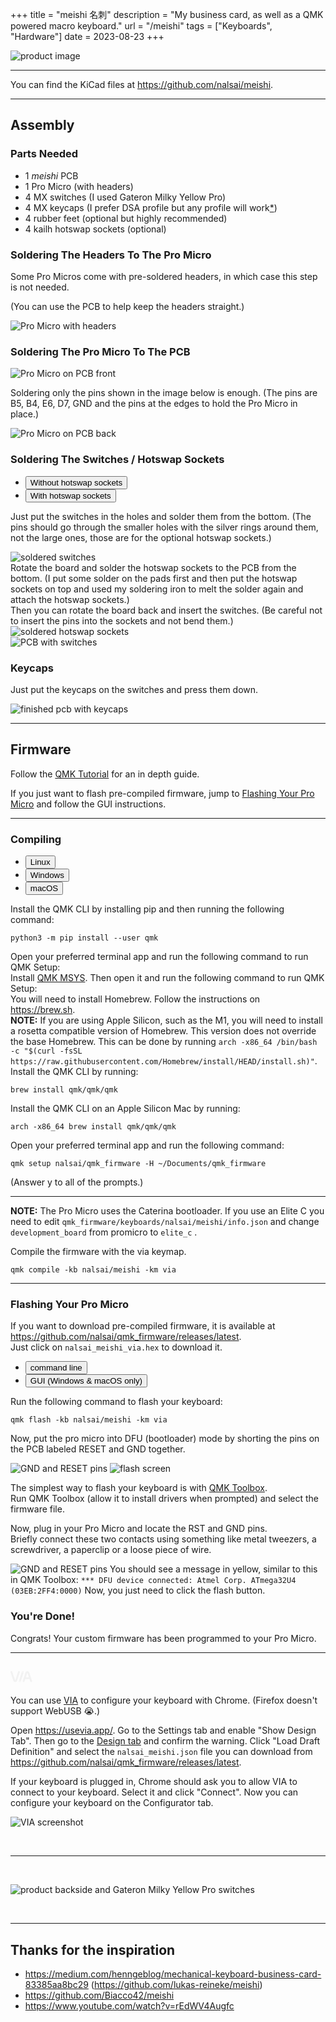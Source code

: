 +++
title = "meishi 名刺"
description = "My business card, as well as a QMK powered macro keyboard."
url = "/meishi"
tags = ["Keyboards", "Hardware"]
date = 2023-08-23
+++

![product image](XHL53723-XHL53693.jpg)

---

You can find the KiCad files at <https://github.com/nalsai/meishi>.

---

## Assembly

### Parts Needed

- 1 _meishi_ PCB
- 1 Pro Micro (with headers)
- 4 MX switches <span class="text-muted">(I used Gateron Milky Yellow Pro)
- 4 MX keycaps <span class="text-muted">(I prefer DSA profile but any profile will work</span><a href="#" data-bs-toggle="tooltip" data-bs-title="as long as they are from the same row (except for cherry profile on upside down switches)" class="text">*</a><span class="text-muted">)
- 4 rubber feet <span class="text-muted">(optional but highly recommended)
- 4 kailh hotswap sockets <span class="text-muted">(optional)

### Soldering The Headers To The Pro Micro

Some Pro Micros come with pre-soldered headers, in which case this step is not needed.

(You can use the PCB to help keep the headers straight.)

<img src="XHL53808.jpg" alt="Pro Micro with headers"/>

### Soldering The Pro Micro To The PCB

<img src="XHL47948.jpg" alt="Pro Micro on PCB front"/>

Soldering only the pins shown in the image below is enough. (The pins are B5, B4, E6, D7, GND and the pins at the edges to hold the Pro Micro in place.)

<img src="XHL49515.jpg" alt="Pro Micro on PCB back"/>

### Soldering The Switches / Hotswap Sockets

<ul class="nav nav-tabs" id="myTab" role="tablist">
  <li class="nav-item" role="presentation">
    <button class="nav-link active" id="no-hotswap" data-bs-toggle="tab" data-bs-target="#no-hotswap-pane" type="button" role="tab" aria-controls="no-hotswap-pane" aria-selected="true">Without hotswap sockets</button>
  </li>
  <li class="nav-item" role="presentation">
    <button class="nav-link" id="hotswap" data-bs-toggle="tab" data-bs-target="#hotswap-pane" type="button" role="tab" aria-controls="hotswap-pane" aria-selected="false">With hotswap sockets</button>
  </li>
</ul>
<div class="tab-content" id="myTabContent">
  <div class="tab-pane show active" id="no-hotswap-pane" role="tabpanel" aria-labelledby="no-hotswap" tabindex="0">
    <p>
    Just put the switches in the holes and solder them from the bottom. (The pins should go through the smaller holes with the silver rings around them, not the large ones, those are for the optional hotswap sockets.)
    </p>
    <img src="XHL61505.jpg" alt="soldered switches"/>
  </div>
  <div class="tab-pane" id="hotswap-pane" role="tabpanel" aria-labelledby="hotswap" tabindex="0">
      Rotate the board and solder the hotswap sockets to the PCB from the bottom. (I put some solder on the pads first and then put the hotswap sockets on top and used my soldering iron to melt the solder again and attach the hotswap sockets.)<br>
      Then you can rotate the board back and insert the switches. (Be careful not to insert the pins into the sockets and not bend them.)
      <img src="XHL49061.jpg" alt="soldered hotswap sockets"/>
  </div>
</div>

<img src="XHL49597.jpg" alt="PCB with switches"/>

### Keycaps

Just put the keycaps on the switches and press them down.

<img src="XHL53585.jpg" alt="finished pcb with keycaps"/>

---

<h2 id="firmware" class="id-scroll-fix">Firmware</h2>

Follow the [QMK Tutorial](https://docs.qmk.fm/#/newbs) for an in depth guide.

If you just want to flash pre-compiled firmware, jump to [Flashing Your Pro Micro](#flashing-your-pro-micro) and follow the GUI instructions.

---

### Compiling

<ul class="nav nav-tabs" id="myTab" role="tablist">
  <li class="nav-item" role="presentation">
    <button class="nav-link active" id="linux" data-bs-toggle="tab" data-bs-target="#linux-pane" type="button" role="tab" aria-controls="linux-pane" aria-selected="true">Linux</button>
  </li>
  <li class="nav-item" role="presentation">
    <button class="nav-link" id="windows" data-bs-toggle="tab" data-bs-target="#windows-pane" type="button" role="tab" aria-controls="hotswap-pane" aria-selected="false">Windows</button>
  </li>
  <li class="nav-item" role="presentation">
    <button class="nav-link" id="macos" data-bs-toggle="tab" data-bs-target="#macos-pane" type="button" role="tab" aria-controls="hotswap-pane" aria-selected="false">macOS</button>
  </li>
</ul>
<div class="tab-content" id="myTabContent">
  <div class="tab-pane show active" id="linux-pane" role="tabpanel" aria-labelledby="linux" tabindex="0">
    Install the QMK CLI by installing pip and then running the following command:
    <pre tabindex="0"><code>python3 -m pip install --user qmk</code></pre>
    Open your preferred terminal app and run the following command to run QMK Setup:
  </div>
  <div class="tab-pane" id="windows-pane" role="tabpanel" aria-labelledby="windows" tabindex="0">
    Install <a href="https://github.com/qmk/qmk_distro_msys/releases/latest">QMK MSYS</a>.
    Then open it and run the following command to run QMK Setup:
  </div>
  <div class="tab-pane" id="macos-pane" role="tabpanel" aria-labelledby="macos" tabindex="0">
    You will need to install Homebrew. Follow the instructions on <a href="https://brew.sh">https://brew.sh</a>.
    <div class="callout callout-warning"><strong>NOTE:</strong> If you are using Apple Silicon, such as the M1, you will need to install a rosetta compatible version of Homebrew. This version does not override the base Homebrew. This can be done by running <code>arch -x86_64 /bin/bash -c "$(curl -fsSL https://raw.githubusercontent.com/Homebrew/install/HEAD/install.sh)"</code>.</div>
    Install the QMK CLI by running:
    <pre tabindex="0"><code>brew install qmk/qmk/qmk</code></pre>
    Install the QMK CLI on an Apple Silicon Mac by running:
    <pre tabindex="0"><code>arch -x86_64 brew install qmk/qmk/qmk</code></pre>
    Open your preferred terminal app and run the following command:
  </div>
</div>

```
qmk setup nalsai/qmk_firmware -H ~/Documents/qmk_firmware
```

(Answer y to all of the prompts.)

---

<div class="callout callout-warning"><strong>NOTE:</strong> The Pro Micro uses the Caterina bootloader. If you use an Elite C you need to edit <code>qmk_firmware/keyboards/nalsai/meishi/info.json</code> and change <code>development_board</code>  from promicro to <code>elite_c</code> .</div>

Compile the firmware with the via keymap.
```
qmk compile -kb nalsai/meishi -km via
```

---

<h3 id="flashing-your-pro-micro" class="id-scroll-fix">Flashing Your Pro Micro</h3>

If you want to download pre-compiled firmware, it is available at <https://github.com/nalsai/qmk_firmware/releases/latest>.  
Just click on `nalsai_meishi_via.hex` to download it.

<ul class="nav nav-tabs mt-4" id="myTab" role="tablist">
  <li class="nav-item" role="presentation">
    <button class="nav-link active" id="terminal" data-bs-toggle="tab" data-bs-target="#terminal-pane" type="button" role="tab" aria-controls="linux-pane" aria-selected="true">command line</button>
  </li>
  <li class="nav-item" role="presentation">
    <button class="nav-link" id="gui" data-bs-toggle="tab" data-bs-target="#gui-pane" type="button" role="tab" aria-controls="hotswap-pane" aria-selected="false">GUI (Windows & macOS only)</button>
  </li>
</ul>
<div class="tab-content" id="myTabContent">
  <div class="tab-pane show active" id="terminal-pane" role="tabpanel" aria-labelledby="terminal" tabindex="0">
    <p>
      Run the following command to flash your keyboard:
      <pre tabindex="0"><code>qmk flash -kb nalsai/meishi -km via</code></pre>
      Now, put the pro micro into DFU (bootloader) mode by shorting the pins on the PCB labeled RESET and GND together.
    </p>
    <img src="XHL49262.jpg" alt="GND and RESET pins"/>
    <img src="flash-avrdude.png" alt="flash screen"/>
  </div>
  <div class="tab-pane" id="gui-pane" role="tabpanel" aria-labelledby="gui" tabindex="0">
    <p>
      The simplest way to flash your keyboard is with <a href="https://github.com/qmk/qmk_toolbox/releases/latest">QMK Toolbox</a>.<br>
      Run QMK Toolbox (allow it to install drivers when prompted) and select the firmware file.
    </p>
    <p>
      Now, plug in your Pro Micro and locate the RST and GND pins.<br>
      Briefly connect these two contacts using something like metal tweezers, a screwdriver, a paperclip or a loose piece of wire.<br>
    </p>
    <img src="XHL49262.jpg" alt="GND and RESET pins"/>
    You should see a message in yellow, similar to this in QMK Toolbox:
    <code class="text-warning d-block">*** DFU device connected: Atmel Corp. ATmega32U4 (03EB:2FF4:0000)</code>
    Now, you just need to click the flash button.
  </div>
</div>

### You're Done!

Congrats! Your custom firmware has been programmed to your Pro Micro.

---

## <svg class="invert-light" style="height: 1em" role="img" aria-labelledby="via-svg-alt" xmlns="http://www.w3.org/2000/svg" viewBox="0 0 525.74 320" style="padding:20px;width:300px" color="rgba(242,242,242,1)"><defs><style>.cls-1{fill:currentColor}</style></defs><title id="via-svg-alt">Via</title><g id="Layer_2" data-name="Layer 2"><g id="Layer_2-2" data-name="Layer 2"><path class="cls-1" d="M524.6 237.33 459.25 37.88C451.73 14.93 432.81.12 411 .12h-.13c-21.87.06-40.79 15-48.21 38.11l-64 199.23a22.93 22.93 0 0 0 43.66 14l18.74-58.35h100.81l19.13 58.5a22.93 22.93 0 0 0 43.58-14.28Zm-145-90a2.78 2.78 0 0 1-2.65-3.63l29.37-91.41C407.82 47.68 410 46 411 46c1 0 3.17 1.68 4.65 6.19l30 91.49a2.78 2.78 0 0 1-2.64 3.64ZM212.25 1.21A22.93 22.93 0 0 0 183.41 16l-64 199.23c-1.47 4.57-3.66 6.28-4.69 6.29-1 0-3.17-1.68-4.64-6.19L44.72 15.91A22.92 22.92 0 1 0 1.15 30.18l65.34 199.45c7.52 23 26.44 37.77 48.22 37.77h.14c21.86-.06 40.78-15 48.2-38.11l64-199.23a22.93 22.93 0 0 0-14.8-28.85ZM306.09 1.1a22.93 22.93 0 0 0-28.84 14.82l-71.5 222.54a22.93 22.93 0 1 0 43.66 14l71.5-222.55A22.93 22.93 0 0 0 306.09 1.1Zm-78.17 255.45a12.5 12.5 0 1 1 12.5-12.5 12.5 12.5 0 0 1-12.5 12.5Zm70.7-220.91a12.5 12.5 0 1 1 12.5-12.5 12.5 12.5 0 0 1-12.5 12.5Z"></path></g></g></svg>

You can use [VIA](https://www.caniusevia.com/) to configure your keyboard with Chrome. (Firefox doesn't support WebUSB 😭.)

Open <https://usevia.app/>. Go to the Settings tab and enable "Show Design Tab". Then go to the [Design tab](https://usevia.app/design) and confirm the warning. Click "Load Draft Definition" and select the `nalsai_meishi.json` file you can download from <https://github.com/nalsai/qmk_firmware/releases/latest>.

If your keyboard is plugged in, Chrome should ask you to allow VIA to connect to your keyboard. Select it and click "Connect". Now you can configure your keyboard on the Configurator tab.

![VIA screenshot](via.png)

&nbsp;

---

&nbsp;

![product backside and Gateron Milky Yellow Pro switches](XHL54099-XHL53838.jpg)


&nbsp;

---

## Thanks for the inspiration

- <https://medium.com/henngeblog/mechanical-keyboard-business-card-83385aa8bc29> (https://github.com/lukas-reineke/meishi)
- <https://github.com/Biacco42/meishi>
- <https://www.youtube.com/watch?v=rEdWV4Augfc>
